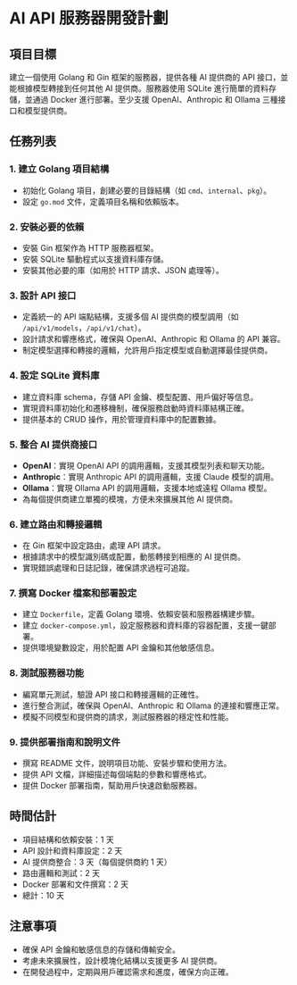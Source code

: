 # AI API 服務器開發計劃

## 項目目標
建立一個使用 Golang 和 Gin 框架的服務器，提供各種 AI 提供商的 API 接口，並能根據模型轉接到任何其他 AI 提供商。服務器使用 SQLite 進行簡單的資料存儲，並通過 Docker 進行部署。至少支援 OpenAI、Anthropic 和 Ollama 三種接口和模型提供商。

## 任務列表

### 1. 建立 Golang 項目結構
   - 初始化 Golang 項目，創建必要的目錄結構（如 `cmd`、`internal`、`pkg`）。
   - 設定 `go.mod` 文件，定義項目名稱和依賴版本。

### 2. 安裝必要的依賴
   - 安裝 Gin 框架作為 HTTP 服務器框架。
   - 安裝 SQLite 驅動程式以支援資料庫存儲。
   - 安裝其他必要的庫（如用於 HTTP 請求、JSON 處理等）。

### 3. 設計 API 接口
   - 定義統一的 API 端點結構，支援多個 AI 提供商的模型調用（如 `/api/v1/models`，`/api/v1/chat`）。
   - 設計請求和響應格式，確保與 OpenAI、Anthropic 和 Ollama 的 API 兼容。
   - 制定模型選擇和轉接的邏輯，允許用戶指定模型或自動選擇最佳提供商。

### 4. 設定 SQLite 資料庫
   - 建立資料庫 schema，存儲 API 金鑰、模型配置、用戶偏好等信息。
   - 實現資料庫初始化和遷移機制，確保服務啟動時資料庫結構正確。
   - 提供基本的 CRUD 操作，用於管理資料庫中的配置數據。

### 5. 整合 AI 提供商接口
   - **OpenAI**：實現 OpenAI API 的調用邏輯，支援其模型列表和聊天功能。
   - **Anthropic**：實現 Anthropic API 的調用邏輯，支援 Claude 模型的調用。
   - **Ollama**：實現 Ollama API 的調用邏輯，支援本地或遠程 Ollama 模型。
   - 為每個提供商建立單獨的模塊，方便未來擴展其他 AI 提供商。

### 6. 建立路由和轉接邏輯
   - 在 Gin 框架中設定路由，處理 API 請求。
   - 根據請求中的模型識別碼或配置，動態轉接到相應的 AI 提供商。
   - 實現錯誤處理和日誌記錄，確保請求過程可追蹤。

### 7. 撰寫 Docker 檔案和部署設定
   - 建立 `Dockerfile`，定義 Golang 環境、依賴安裝和服務器構建步驟。
   - 建立 `docker-compose.yml`，設定服務器和資料庫的容器配置，支援一鍵部署。
   - 提供環境變數設定，用於配置 API 金鑰和其他敏感信息。

### 8. 測試服務器功能
   - 編寫單元測試，驗證 API 接口和轉接邏輯的正確性。
   - 進行整合測試，確保與 OpenAI、Anthropic 和 Ollama 的連接和響應正常。
   - 模擬不同模型和提供商的請求，測試服務器的穩定性和性能。

### 9. 提供部署指南和說明文件
   - 撰寫 README 文件，說明項目功能、安裝步驟和使用方法。
   - 提供 API 文檔，詳細描述每個端點的參數和響應格式。
   - 提供 Docker 部署指南，幫助用戶快速啟動服務器。

## 時間估計
- 項目結構和依賴安裝：1 天
- API 設計和資料庫設定：2 天
- AI 提供商整合：3 天（每個提供商約 1 天）
- 路由邏輯和測試：2 天
- Docker 部署和文件撰寫：2 天
- 總計：10 天

## 注意事項
- 確保 API 金鑰和敏感信息的存儲和傳輸安全。
- 考慮未來擴展性，設計模塊化結構以支援更多 AI 提供商。
- 在開發過程中，定期與用戶確認需求和進度，確保方向正確。
